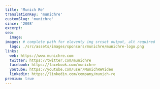 ```yaml
---
title: 'Munich Re'
translationKey: 'munichre'
customSlug: 'munichre'
since: '2008'
excerpt:
seo:
  image:
images: # complete path for eleventy img srcset output, alt required
  logo: ./src/assets/images/sponsors/munichre/munichre-logo.png
links:
  web: https://www.munichre.com
  twitter: https://twitter.com/munichre
  facebook: https://facebook.com/munichre
  youtube: https://youtube.com/user/MunichReVideo
  linkedin: https://linkedin.com/company/munich-re
premium: true
---
```

